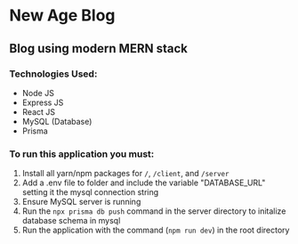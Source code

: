 # New Age Blog

## Blog using modern MERN stack

### Technologies Used:

- Node JS
- Express JS
- React JS
- MySQL (Database)
- Prisma

### To run this application you must:

1. Install all yarn/npm packages for `/`, `/client`, and `/server`
2. Add a .env file to folder and include the variable "DATABASE_URL" setting it the mysql connection string
3. Ensure MySQL server is running
4. Run the `npx prisma db push` command in the server directory to initalize database schema in mysql
5. Run the application with the command (`npm run dev`) in the root directory
